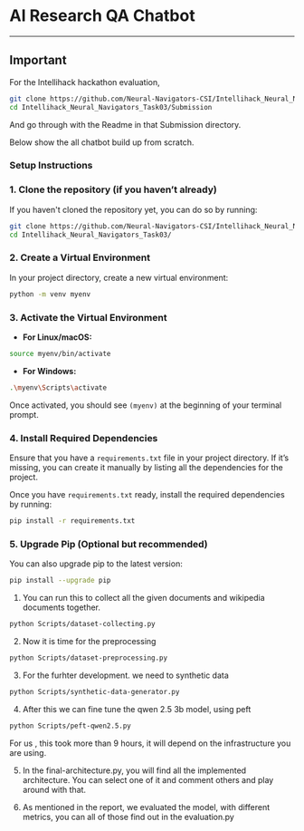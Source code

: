 # AI Research QA Chatbot
----------------------------------------------------------------------------------------------------
## Important
For the Intellihack hackathon evaluation, 

```bash
git clone https://github.com/Neural-Navigators-CSI/Intellihack_Neural_Navigators_Task03.git
cd Intellihack_Neural_Navigators_Task03/Submission
```
And go through with the Readme  in that Submission directory.


Below show the all chatbot build up from scratch.

### Setup Instructions

### 1. **Clone the repository (if you haven’t already)**

If you haven't cloned the repository yet, you can do so by running:

```bash
git clone https://github.com/Neural-Navigators-CSI/Intellihack_Neural_Navigators_Task03.git
cd Intellihack_Neural_Navigators_Task03/
```

### 2. **Create a Virtual Environment**

In your project directory, create a new virtual environment:

```bash
python -m venv myenv
```

### 3. **Activate the Virtual Environment**

- **For Linux/macOS:**

```bash
source myenv/bin/activate
```

- **For Windows:**

```bash
.\myenv\Scripts\activate
```

Once activated, you should see `(myenv)` at the beginning of your terminal prompt.

### 4. **Install Required Dependencies**

Ensure that you have a `requirements.txt` file in your project directory. If it’s missing, you can create it manually by listing all the dependencies for the project.

Once you have `requirements.txt` ready, install the required dependencies by running:

```bash
pip install -r requirements.txt
```

### 5. **Upgrade Pip (Optional but recommended)**

You can also upgrade pip to the latest version:

```bash
pip install --upgrade pip
```
1. You can run this to collect all the given documents and wikipedia documents together.
```bash
python Scripts/dataset-collecting.py
```

2. Now it is time for the preprocessing
```bash
python Scripts/dataset-preprocessing.py
```
3. For the furhter development. we need to synthetic data
```bash
python Scripts/synthetic-data-generator.py
```
4. After this we can fine tune the qwen 2.5 3b model, using peft
```bash
python Scripts/peft-qwen2.5.py
```
For us , this took more than 9 hours, it will depend on the infrastructure you are using.

5. In the final-architecture.py, you will find all the implemented architecture. You can select one of it and comment others and play around with that.

6. As mentioned in the report, we evaluated the model, with different metrics, you can all of those find out in the evaluation.py
